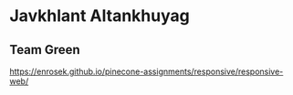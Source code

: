 # Javkhlant Altankhuyag

## Team Green

https://enrosek.github.io/pinecone-assignments/responsive/responsive-web/
